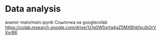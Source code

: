 # Data analysis
аналог main/main.ipynb
Ссылочка на googlecolab https://colab.research.google.com/drive/1z1g0W5xrtg4gZ5MXBhbfsrJbOrVXsrB6


